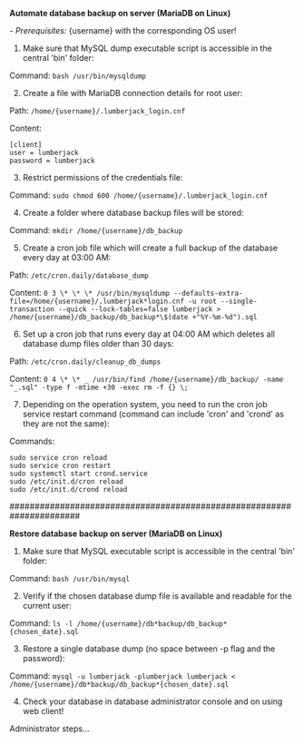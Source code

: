 **Automate database backup on server (MariaDB on Linux)**

_- Prerequisites:_ {username} with the corresponding OS user!

1. Make sure that MySQL dump executable script is accessible in the central 'bin' folder:

Command:
`bash /usr/bin/mysqldump`

2. Create a file with MariaDB connection details for root user:

Path:
`/home/{username}/.lumberjack_login.cnf`

Content:

```
[client]
user = lumberjack
password = lumberjack
```

3. Restrict permissions of the credentials file:

Command:
`sudo chmod 600 /home/{username}/.lumberjack_login.cnf`

4. Create a folder where database backup files will be stored:

Command:
`mkdir /home/{username}/db_backup`

5. Create a cron job file which will create a full backup of the database every day at 03:00 AM:

Path:
`/etc/cron.daily/database_dump`

Content:
`0 3 \* \* \* /usr/bin/mysqldump --defaults-extra-file=/home/{username}/.lumberjack*login.cnf -u root --single-transaction --quick --lock-tables=false lumberjack > /home/{username}/db_backup/db_backup*\$(date +"%Y-%m-%d").sql`

6. Set up a cron job that runs every day at 04:00 AM which deletes all database dump files older than 30 days:

Path:
`/etc/cron.daily/cleanup_db_dumps`

Content:
`0 4 \* \* _ /usr/bin/find /home/{username}/db_backup/ -name "_.sql" -type f -mtime +30 -exec rm -f {} \;`

7. Depending on the operation system, you need to run the cron job service restart command (command can include 'cron' and 'crond' as they are not the same):

Commands:

```
sudo service cron reload
sudo service cron restart
sudo systemctl start crond.service
sudo /etc/init.d/cron reload
sudo /etc/init.d/crond reload
```

######################################################################

**Restore database backup on server (MariaDB on Linux)**

1. Make sure that MySQL executable script is accessible in the central 'bin' folder:

Command:
`bash /usr/bin/mysql`

2. Verify if the chosen database dump file is available and readable for the current user:

Command:
`ls -l /home/{username}/db*backup/db_backup*{chosen_date}.sql`

3. Restore a single database dump (no space between -p flag and the password):

Command:
`mysql -u lumberjack -plumberjack lumberjack < /home/{username}/db*backup/db_backup*{chosen_date}.sql`

4. Check your database in database administrator console and on using web client!

Administrator steps...
